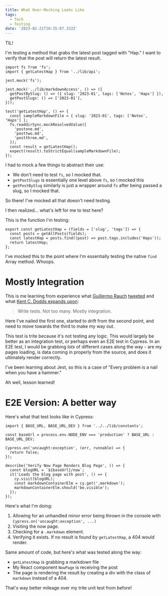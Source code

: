 ```yaml
---
title: What Over-Mocking Looks Like
tags:
  - Tech
  - Testing
date: '2023-02-21T10:35:07.322Z'
---
```


TIL!

I'm testing a method that grabs the latest post tagged with "Hap." I want to verify that the post will return the latest result.

```
import fs from 'fs';
import { getLatestHap } from '../lib/api';

jest.mock('fs');

jest.mock('../lib/markdownAccess', () => ({
  getPostBySlug: () => ({ slug: '2023-01', tags: ['Notes', 'Haps'] }),
  getPostSlugs: () => ['2023-01'],
}));

test('getLatestHap', () => {
  const sampleMarkdownFile = { slug: '2023-01', tags: ['Notes', 'Haps'] };
  fs.readdirSync.mockResolvedValue([
    'postone.md',
    'posttwo.md',
    'postthree.md',
  ]);
  const result = getLatestHap();
  expect(result).toStrictEqual(sampleMarkdownFile);
});

```

I had to mock a few things to abstract their use:

- We don't need to test `fs`, so I mocked that.
- `getPostSlugs` is essentially one level above `fs`, so I mocked this
- `getPostBySlug` similarly is just a wrapper around `fs` after being passed a slug, so I mocked that.

So there! I've mocked all that doesn't need testing.

I then realized... what's left for me to test here?

This is the function I'm testing:

```
export const getLatestHap = (fields = ['slug', 'tags']) => {
  const posts = getAllPosts(fields);
  const latestHap = posts.find((post) => post.tags.includes('Haps'));
  return latestHap;
};
```

I've mocked this to the point where I'm essentially testing the native `find` Array method. Whoops.

# Mostly Integration

This is me learning from experience what [Guillermo Rauch](https://twitter.com/rauchg) [tweeted](https://twitter.com/rauchg/status/807626710350839808) and what [Kent C. Dodds expands upon](https://kentcdodds.com/blog/write-tests):

> Write tests. Not too many. Mostly integration.

Here I've nailed the first one, started to drift from the second point, and need to move towards the third to make my way out.

This test is trite because it's not testing any logic. This would largely be better as an integration test, or perhaps even an E2E test in Cypress. In an E2E test, I would be grabbing _lots_ of different cases along the way - are my pages loading, is data coming in properly from the source, and does it ultimately render correctly.

I've been learning about Jest, so this is a case of "Every problem is a nail when you have a hammer."

Ah well, lesson learned!

# E2E Version: A better way

Here's what that test looks like in Cypress:

```
import { BASE_URL, BASE_URL_DEV } from '../../lib/constants';

const baseUrl = process.env.NODE_ENV === 'production' ? BASE_URL : BASE_URL_DEV;

Cypress.on('uncaught:exception', (err, runnable) => {
  return false;
});

describe('Verify Now Page Renders Blog Page', () => {
  const blogURL = `${baseUrl}/now`;
  it('Loads the blog page with post', () => {
    cy.visit(blogURL);
    const markdownContainerElm = cy.get('.markdown');
    markdownContainerElm.should('be.visible');
  });
});

```

Here's what I'm doing:

1. Allowing for an unhandled minor error being thrown in the console with `Cypress.on('uncaught:exception', ...)`
2. Visiting the now page.
3. Checking for a `.markdown` element.
4. Verifying it exists. If no result is found by `getLatestHap`, a 404 would render.

Same amount of code, but here's what was tested along the way:

- `getLatestHap` is grabbing a markdown file
- My React component `NowPage` is receiving the post
- The page is rendering the result by creating a div with the class of `markdown` instead of a 404.

That's way better mileage over my trite unit test from before!
